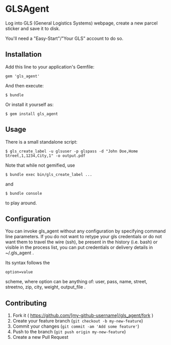 # GLSAgent

Log into GLS (General Logistics Systems) webpage, create a new parcel sticker and save it to disk.

You'll need a "Easy-Start"/"Your GLS" account to do so.

## Installation

Add this line to your application's Gemfile:

    gem 'gls_agent'

And then execute:

    $ bundle

Or install it yourself as:

    $ gem install gls_agent

## Usage

There is a small standalone script:

    $ gls_create_label -u glsuser -p glspass -d "John Doe,Home Street,1,1234,City,1" -o output.pdf

Note that while not gemified, use

    $ bundle exec bin/gls_create_label ...

and

    $ bundle console

to play around.

## Configuration

You can invoke gls_agent without any configuration by specifying command line parameters.
If you do not want to retype your gls credentials or do not want them to travel the wire (ssh), be present in the history (i.e. bash) or visible in the process list, you can put credentials or delivery details in ~/.gls_agent .

Its syntax follows the

    option=value

scheme, where option can be anything of: user, pass, name, street, streetno, zip, city, weight, output_file .

## Contributing

1. Fork it ( https://github.com/[my-github-username]/gls_agent/fork )
2. Create your feature branch (`git checkout -b my-new-feature`)
3. Commit your changes (`git commit -am 'Add some feature'`)
4. Push to the branch (`git push origin my-new-feature`)
5. Create a new Pull Request
